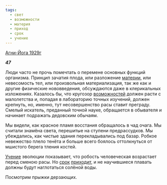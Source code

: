 ```yaml
---
tags:
  - свет
  - возможности
  - материя
  - приход
  - срок
  - учение
---
```

[Агни-Йога 1929г](https://127.0.0.1:4002/agni/1929)

___47___

Люди часто не прочь помечтать о перемене основных функций организма. Принцип зачатия плода, или разложение [материи](../../../tags/#материя), или невесомость тел, или произвольная материализация, так же как и другие физические нововведения, обсуждаются даже в клерикальных изложениях. Казалось бы, что кругозор [возможностей](../../../tags/#возможности) должен расти с малолетства и, попадая в лабораторию точных изучений, должен крепнуть, но, именно, тут несовершенство расы ставит преграду. Смелый искатель, преданный точной науке, обращается в обывателя и начинает подражать дедовским обычаям.   

Мы видели, как красное пламя восстания обращалось в чад очага. Мы считали знамёна света, перешитые на ступени предрассудков. Мы убеждались, как чистые здания перекладывались под базар. Робкое невежество плело тенёта и больше всего боялось оттолкнуться от мшистого берега тления костей.   

[Учение](../../../tags/#учение) эволюции показывает, что робость человеческая возрастает перед сменою расы. Но [срок](../../../tags/#срок) [приходит](../../../tags/#приход), и не научившиеся плавать должны будут наглотаться солёной воды.   

Посмотрим прыжки дерзающих.